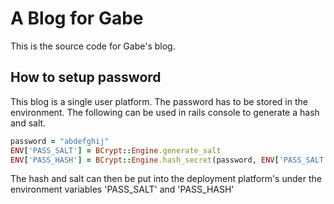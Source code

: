 # A Blog for Gabe

This is the source code for Gabe's blog.

## How to setup password
This blog is a single user platform.
The password has to be stored in the environment.
The following can be used in rails console to generate a hash and salt.

```ruby
password = "abdefghij"
ENV['PASS_SALT'] = BCrypt::Engine.generate_salt
ENV['PASS_HASH'] = BCrypt::Engine.hash_secret(password, ENV['PASS_SALT']) 
```

The hash and salt can then be put into the deployment platform's under the
environment variables 'PASS_SALT' and 'PASS_HASH'